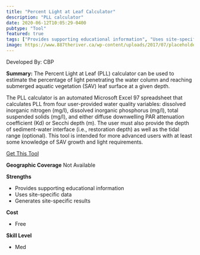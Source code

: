 ```yaml
---
title: "Percent Light at Leaf Calculator"
description: "PLL calculator"
date: 2020-06-12T10:05:29-0400
pubtype: "Tool"
featured: true
tags: ["Provides supporting educational information", "Uses site-specific data", "Generates site-specific results"]
image: https://www.887theriver.ca/wp-content/uploads/2017/07/placeholder.jpg
---
```

Developed By: CBP

**Summary:** The Percent Light at Leaf (PLL) calculator can be used to estimate the percentage of light penetrating the water column and reaching submerged aquatic vegetation (SAV) leaf surface at a given depth.   

The PLL calculator is an automated Microsoft Excel 97 spreadsheet that calculates PLL from four user-provided water quality variables: dissolved inorganic nitrogen (mg/l), dissolved inorganic phosphorus (mg/l), total suspended solids (mg/l), and either diffuse downwelling PAR attenuation coefficient (Kd) or Secchi depth (m). The user must also provide the depth of sediment-water interface (i.e., restoration depth) as well as the tidal range (optional). This tool is intended for more advanced users with at least some knowledge of SAV growth and light requirements. 



<a href="http://archive.chesapeakebay.net/cims/PLL_calcII.xls" target="_blank">Get This Tool</a>

__**Geographic Coverage**__
Not Available

__**Strengths**__
-  Provides supporting educational information
-  Uses site-specific data
-  Generates site-specific results

__**Cost**__
- Free

__**Skill Level**__
- Med
